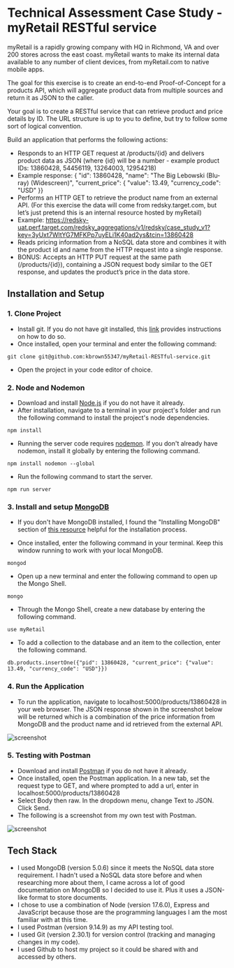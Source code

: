 # Technical Assessment Case Study - myRetail RESTful service

myRetail is a rapidly growing company with HQ in Richmond, VA and over 200 stores across the east coast. myRetail wants to make its 
internal data available to any number of client devices, from myRetail.com to native mobile apps. 

The goal for this exercise is to create an end-to-end Proof-of-Concept for a products API, which will aggregate product data from multiple 
sources and return it as JSON to the caller. 

Your goal is to create a RESTful service that can retrieve product and price details by ID. The URL structure is up to you to define, but try to 
follow some sort of logical convention.

Build an application that performs the following actions: 
- Responds to an HTTP GET request at /products/{id} and delivers product data as JSON (where {id} will be a number - example product IDs: 13860428, 54456119, 13264003, 12954218) 
- Example response: { "id": 13860428, "name": "The Big Lebowski (Blu-ray) (Widescreen)", "current_price": { "value": 13.49, "currency_code": "USD" }}
- Performs an HTTP GET to retrieve the product name from an external API. (For this exercise the data will come from 
redsky.target.com, but let’s just pretend this is an internal resource hosted by myRetail) 
- Example: 
https://redsky-uat.perf.target.com/redsky_aggregations/v1/redsky/case_study_v1?key=3yUxt7WltYG7MFKPp7uyELi1K40ad2ys&tcin=13860428
- Reads pricing information from a NoSQL data store and combines it with the product id and name from the HTTP request into a single response. 
- BONUS: Accepts an HTTP PUT request at the same path (/products/{id}), containing a JSON request body similar to the 
GET response, and updates the product’s price in the data store. 


## Installation and Setup

### 1. Clone Project

- Install git. If you do not have git installed, this [link](https://github.com/git-guides/install-git) provides instructions on how to do so.
- Once installed, open your terminal and enter the following command:
```
git clone git@github.com:kbrown55347/myRetail-RESTful-service.git
```
- Open the project in your code editor of choice.

### 2. Node and Nodemon
- Download and install [Node.js](https://nodejs.org/en/download/) if you do not have it already.
- After installation, navigate to a terminal in your project's folder and run the following command to install the project's node dependencies.
```
npm install
```
- Running the server code requires [nodemon](https://nodemon.io/). If you don't already have nodemon, install it globally by entering the following command.
```
npm install nodemon --global
````
- Run the following command to start the server.
```
npm run server
```

### 3. Install and setup [MongoDB](https://www.mongodb.com/)

- If you don't have MongoDB installed, I found the "Installing MongoDB" section of [this resource](https://zellwk.com/blog/local-mongodb/) helpful for the installation process.

- Once installed, enter the following command in your terminal. Keep this window running to work with your local MongoDB.
```
mongod
```

- Open up a new terminal and enter the following command to open up the Mongo Shell.
```
mongo
```

- Through the Mongo Shell, create a new database by entering the following command.
```
use myRetail
```

- To add a collection to the database and an item to the collection, enter the following command.
```
db.products.insertOne({"pid": 13860428, "current_price": {"value": 13.49, "currency_code": "USD"}})
```

### 4. Run the Application

- To run the application, navigate to localhost:5000/products/13860428 in your web browser. The JSON response shown in the screenshot below will be returned which is a combination of the price information from MongoDB and the product name and id retrieved from the external API. 

![screenshot](images/result.png)

### 5. Testing with Postman

- Download and install [Postman](https://www.postman.com/downloads/) if you do not have it already. 
- Once installed, open the Postman application. In a new tab, set the request type to GET, and where prompted to add a url, enter in localhost:5000/products/13860428
- Select Body then raw. In the dropdown menu, change Text to JSON. Click Send.
- The following is a screenshot from my own test with Postman.

![screenshot](images/postman.png)


## Tech Stack

- I used MongoDB (version 5.0.6) since it meets the NoSQL data store requirement. I hadn't used a NoSQL data store before and when researching more about them, I came across a lot of good documentation on MongoDB so I decided to use it. Plus it uses a JSON-like format to store documents.
- I chose to use a combination of Node (version 17.6.0), Express and JavaScript because those are the programming languages I am the most familiar with at this time.
- I used Postman (version 9.14.9) as my API testing tool. 
- I used Git (version 2.30.1) for version control (tracking and managing changes in my code).
- I used Github to host my project so it could be shared with and accessed by others.


